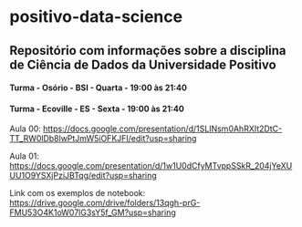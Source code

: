 # positivo-data-science

## Repositório com informações sobre a disciplina de Ciência de Dados da Universidade Positivo

#### Turma - Osório - BSI - Quarta - 19:00 às 21:40

#### Turma - Ecoville - ES - Sexta - 19:00 às 21:40

Aula 00:
https://docs.google.com/presentation/d/1SLINsm0AhRXIt2DtC-TT_RW0lDb8lwPtJmW5iOFKJFI/edit?usp=sharing

Aula 01:
https://docs.google.com/presentation/d/1w1U0dCfyMTvppSSkR_204jYeXUUU1O9YSXjPziJBTqg/edit?usp=sharing

Link com os exemplos de notebook:
https://drive.google.com/drive/folders/13qgh-prG-FMU53O4K1oW07lG3sY5f_GM?usp=sharing
